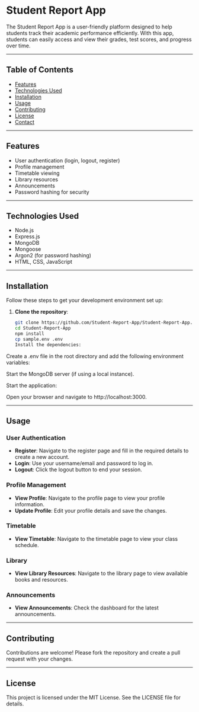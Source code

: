 # Student Report App

The Student Report App is a user-friendly platform designed to help students track their academic performance efficiently. With this app, students can easily access and view their grades, test scores, and progress over time.

---

## Table of Contents

- [Features](#features)
- [Technologies Used](#technologies-used)
- [Installation](#installation)
- [Usage](#usage)
- [Contributing](#contributing)
- [License](#license)
- [Contact](#contact)

---

## Features

- User authentication (login, logout, register)
- Profile management
- Timetable viewing
- Library resources
- Announcements
- Password hashing for security

---

## Technologies Used

- Node.js
- Express.js
- MongoDB
- Mongoose
- Argon2 (for password hashing)
- HTML, CSS, JavaScript

---

## Installation

Follow these steps to get your development environment set up:

1. **Clone the repository**:
   ```bash
   git clone https://github.com/Student-Report-App/Student-Report-App.git
   cd Student-Report-App
   npm install
   cp sample.env .env
   Install the dependencies:
   ```

Create a .env file in the root directory and add the following environment variables:

Start the MongoDB server (if using a local instance).

Start the application:

Open your browser and navigate to http://localhost:3000.

---

## Usage

### User Authentication

- **Register**: Navigate to the register page and fill in the required details to create a new account.
- **Login**: Use your username/email and password to log in.
- **Logout**: Click the logout button to end your session.

### Profile Management

- **View Profile**: Navigate to the profile page to view your profile information.
- **Update Profile**: Edit your profile details and save the changes.

### Timetable

- **View Timetable**: Navigate to the timetable page to view your class schedule.

### Library

- **View Library Resources**: Navigate to the library page to view available books and resources.

### Announcements

- **View Announcements**: Check the dashboard for the latest announcements.

---

## Contributing

Contributions are welcome! Please fork the repository and create a pull request with your changes.

---

## License

This project is licensed under the MIT License. See the LICENSE file for details.
